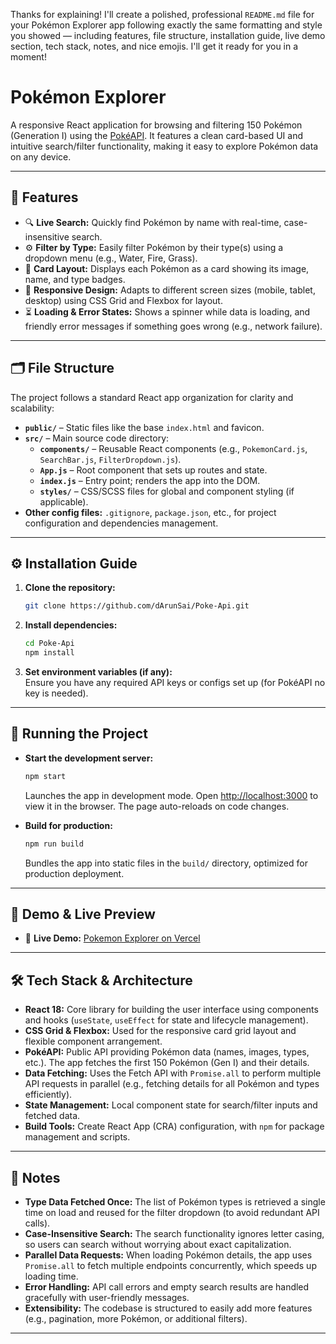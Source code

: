 Thanks for explaining! I'll create a polished, professional `README.md` file for your Pokémon Explorer app following exactly the same formatting and style you showed — including features, file structure, installation guide, live demo section, tech stack, notes, and nice emojis.
I'll get it ready for you in a moment!

# Pokémon Explorer

A responsive React application for browsing and filtering 150 Pokémon (Generation I) using the [PokéAPI](https://pokeapi.co/). It features a clean card-based UI and intuitive search/filter functionality, making it easy to explore Pokémon data on any device.

---

## 🚀 Features

- 🔍 **Live Search:** Quickly find Pokémon by name with real-time, case-insensitive search.
- ⚙️ **Filter by Type:** Easily filter Pokémon by their type(s) using a dropdown menu (e.g., Water, Fire, Grass).
- 🎴 **Card Layout:** Displays each Pokémon as a card showing its image, name, and type badges.
- 📱 **Responsive Design:** Adapts to different screen sizes (mobile, tablet, desktop) using CSS Grid and Flexbox for layout.
- ⏳ **Loading & Error States:** Shows a spinner while data is loading, and friendly error messages if something goes wrong (e.g., network failure).

---

## 🗂 File Structure

The project follows a standard React app organization for clarity and scalability:

- **`public/`** – Static files like the base `index.html` and favicon.
- **`src/`** – Main source code directory:
  - **`components/`** – Reusable React components (e.g., `PokemonCard.js`, `SearchBar.js`, `FilterDropdown.js`).
  - **`App.js`** – Root component that sets up routes and state.
  - **`index.js`** – Entry point; renders the app into the DOM.
  - **`styles/`** – CSS/SCSS files for global and component styling (if applicable).
- **Other config files:** `.gitignore`, `package.json`, etc., for project configuration and dependencies management.

---

## ⚙️ Installation Guide

1. **Clone the repository:**
   ```bash
   git clone https://github.com/dArunSai/Poke-Api.git
   ```
2. **Install dependencies:**
   ```bash
   cd Poke-Api
   npm install
   ```
3. **Set environment variables (if any):**  
   Ensure you have any required API keys or configs set up (for PokéAPI no key is needed).

---

## 🧪 Running the Project

- **Start the development server:**

  ```bash
  npm start
  ```

  Launches the app in development mode. Open [http://localhost:3000](http://localhost:3000) to view it in the browser. The page auto-reloads on code changes.

- **Build for production:**
  ```bash
  npm run build
  ```
  Bundles the app into static files in the `build/` directory, optimized for production deployment.

---

## 🎥 Demo & Live Preview

- 🔗 **Live Demo:** [Pokemon Explorer on Vercel](https://poke-api-two-vert.vercel.app/)

---

## 🛠 Tech Stack & Architecture

- **React 18:** Core library for building the user interface using components and hooks (`useState`, `useEffect` for state and lifecycle management).
- **CSS Grid & Flexbox:** Used for the responsive card grid layout and flexible component arrangement.
- **PokéAPI:** Public API providing Pokémon data (names, images, types, etc.). The app fetches the first 150 Pokémon (Gen I) and their details.
- **Data Fetching:** Uses the Fetch API with `Promise.all` to perform multiple API requests in parallel (e.g., fetching details for all Pokémon and types efficiently).
- **State Management:** Local component state for search/filter inputs and fetched data.
- **Build Tools:** Create React App (CRA) configuration, with `npm` for package management and scripts.

---

## 📌 Notes

- **Type Data Fetched Once:** The list of Pokémon types is retrieved a single time on load and reused for the filter dropdown (to avoid redundant API calls).
- **Case-Insensitive Search:** The search functionality ignores letter casing, so users can search without worrying about exact capitalization.
- **Parallel Data Requests:** When loading Pokémon details, the app uses `Promise.all` to fetch multiple endpoints concurrently, which speeds up loading time.
- **Error Handling:** API call errors and empty search results are handled gracefully with user-friendly messages.
- **Extensibility:** The codebase is structured to easily add more features (e.g., pagination, more Pokémon, or additional filters).

---
